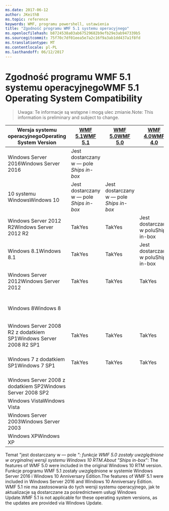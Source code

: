 ```yaml
---
ms.date: 2017-06-12
author: JKeithB
ms.topic: reference
keywords: WMF, programu powershell, ustawienia
title: "Zgodność programu WMF 5.1 systemu operacyjnego"
ms.openlocfilehash: b8724538a03ab67529682b9efb29e3ab947339b5
ms.sourcegitcommit: 75f70c7df01eea5e7a2c16f9a3ab1dd437a1f8fd
ms.translationtype: MT
ms.contentlocale: pl-PL
ms.lasthandoff: 06/12/2017
---
```

# <a name="wmf-51-operating-system-compatibility"></a><span data-ttu-id="06c9f-103">Zgodność programu WMF 5.1 systemu operacyjnego</span><span class="sxs-lookup"><span data-stu-id="06c9f-103">WMF 5.1 Operating System Compatibility</span></span> #

> <span data-ttu-id="06c9f-104">Uwaga: Te informacje są wstępne i mogą ulec zmianie.</span><span class="sxs-lookup"><span data-stu-id="06c9f-104">Note: This information is preliminary and subject to change.</span></span>

| <span data-ttu-id="06c9f-105">Wersja systemu operacyjnego</span><span class="sxs-lookup"><span data-stu-id="06c9f-105">Operating System Version</span></span> | [<span data-ttu-id="06c9f-106">WMF 5.1</span><span class="sxs-lookup"><span data-stu-id="06c9f-106">WMF 5.1</span></span>](https://aka.ms/wmf51download) | [<span data-ttu-id="06c9f-107">WMF 5.0</span><span class="sxs-lookup"><span data-stu-id="06c9f-107">WMF 5.0</span></span>](https://aka.ms/wmf5download) | [<span data-ttu-id="06c9f-108">WMF 4.0</span><span class="sxs-lookup"><span data-stu-id="06c9f-108">WMF 4.0</span></span>](https://aka.ms/wmf4download) |  [<span data-ttu-id="06c9f-109">WMF 3.0</span><span class="sxs-lookup"><span data-stu-id="06c9f-109">WMF 3.0</span></span>](https://aka.ms/wmf3download) | [<span data-ttu-id="06c9f-110">WMF 2.0</span><span class="sxs-lookup"><span data-stu-id="06c9f-110">WMF 2.0</span></span>](https://aka.ms/wmf2download) |
| ------------------------ | ----------- | ----------- | ----------- | ------------ |  ------------- |
| <span data-ttu-id="06c9f-111">Windows Server 2016</span><span class="sxs-lookup"><span data-stu-id="06c9f-111">Windows Server 2016</span></span> | <span data-ttu-id="06c9f-112">Jest dostarczany w — pole *</span><span class="sxs-lookup"><span data-stu-id="06c9f-112">Ships in-box*</span></span> |  |  |  |  |
| <span data-ttu-id="06c9f-113">10 systemu Windows</span><span class="sxs-lookup"><span data-stu-id="06c9f-113">Windows 10</span></span> | <span data-ttu-id="06c9f-114">Jest dostarczany w — pole *</span><span class="sxs-lookup"><span data-stu-id="06c9f-114">Ships in-box*</span></span> | <span data-ttu-id="06c9f-115">Jest dostarczany w — pole *</span><span class="sxs-lookup"><span data-stu-id="06c9f-115">Ships in-box*</span></span>  | | | |  
| <span data-ttu-id="06c9f-116">Windows Server 2012 R2</span><span class="sxs-lookup"><span data-stu-id="06c9f-116">Windows Server 2012 R2</span></span>| <span data-ttu-id="06c9f-117">Tak</span><span class="sxs-lookup"><span data-stu-id="06c9f-117">Yes</span></span> | <span data-ttu-id="06c9f-118">Tak</span><span class="sxs-lookup"><span data-stu-id="06c9f-118">Yes</span></span> | <span data-ttu-id="06c9f-119">Jest dostarczany w polu</span><span class="sxs-lookup"><span data-stu-id="06c9f-119">Ships in-box</span></span> |  |  |
| <span data-ttu-id="06c9f-120">Windows 8.1</span><span class="sxs-lookup"><span data-stu-id="06c9f-120">Windows 8.1</span></span> | <span data-ttu-id="06c9f-121">Tak</span><span class="sxs-lookup"><span data-stu-id="06c9f-121">Yes</span></span> | <span data-ttu-id="06c9f-122">Tak</span><span class="sxs-lookup"><span data-stu-id="06c9f-122">Yes</span></span> |  <span data-ttu-id="06c9f-123">Jest dostarczany w polu</span><span class="sxs-lookup"><span data-stu-id="06c9f-123">Ships in-box</span></span> |  |  |
| <span data-ttu-id="06c9f-124">Windows Server 2012</span><span class="sxs-lookup"><span data-stu-id="06c9f-124">Windows Server 2012</span></span> | <span data-ttu-id="06c9f-125">Tak</span><span class="sxs-lookup"><span data-stu-id="06c9f-125">Yes</span></span> | <span data-ttu-id="06c9f-126">Tak</span><span class="sxs-lookup"><span data-stu-id="06c9f-126">Yes</span></span> | <span data-ttu-id="06c9f-127">Tak</span><span class="sxs-lookup"><span data-stu-id="06c9f-127">Yes</span></span> |  <span data-ttu-id="06c9f-128">Jest dostarczany w polu</span><span class="sxs-lookup"><span data-stu-id="06c9f-128">Ships in-box</span></span> | |
| <span data-ttu-id="06c9f-129">Windows 8</span><span class="sxs-lookup"><span data-stu-id="06c9f-129">Windows 8</span></span> |  |  |  | <span data-ttu-id="06c9f-130">Jest dostarczany w polu</span><span class="sxs-lookup"><span data-stu-id="06c9f-130">Ships in-box</span></span> | |
| <span data-ttu-id="06c9f-131">Windows Server 2008 R2 z dodatkiem SP1</span><span class="sxs-lookup"><span data-stu-id="06c9f-131">Windows Server 2008 R2 SP1</span></span> | <span data-ttu-id="06c9f-132">Tak</span><span class="sxs-lookup"><span data-stu-id="06c9f-132">Yes</span></span> | <span data-ttu-id="06c9f-133">Tak</span><span class="sxs-lookup"><span data-stu-id="06c9f-133">Yes</span></span> | <span data-ttu-id="06c9f-134">Tak</span><span class="sxs-lookup"><span data-stu-id="06c9f-134">Yes</span></span> |  <span data-ttu-id="06c9f-135">Tak</span><span class="sxs-lookup"><span data-stu-id="06c9f-135">Yes</span></span>| <span data-ttu-id="06c9f-136">Jest dostarczany w polu</span><span class="sxs-lookup"><span data-stu-id="06c9f-136">Ships in-box</span></span> |
| <span data-ttu-id="06c9f-137">Windows 7 z dodatkiem SP1</span><span class="sxs-lookup"><span data-stu-id="06c9f-137">Windows 7 SP1</span></span>  | <span data-ttu-id="06c9f-138">Tak</span><span class="sxs-lookup"><span data-stu-id="06c9f-138">Yes</span></span> | <span data-ttu-id="06c9f-139">Tak</span><span class="sxs-lookup"><span data-stu-id="06c9f-139">Yes</span></span> | <span data-ttu-id="06c9f-140">Tak</span><span class="sxs-lookup"><span data-stu-id="06c9f-140">Yes</span></span> | <span data-ttu-id="06c9f-141">Tak</span><span class="sxs-lookup"><span data-stu-id="06c9f-141">Yes</span></span> | <span data-ttu-id="06c9f-142">Jest dostarczany w polu</span><span class="sxs-lookup"><span data-stu-id="06c9f-142">Ships in-box</span></span> |
| <span data-ttu-id="06c9f-143">Windows Server 2008 z dodatkiem SP2</span><span class="sxs-lookup"><span data-stu-id="06c9f-143">Windows Server 2008 SP2</span></span> | | | | <span data-ttu-id="06c9f-144">Tak</span><span class="sxs-lookup"><span data-stu-id="06c9f-144">Yes</span></span> | <span data-ttu-id="06c9f-145">Tak</span><span class="sxs-lookup"><span data-stu-id="06c9f-145">Yes</span></span> |
| <span data-ttu-id="06c9f-146">Windows Vista</span><span class="sxs-lookup"><span data-stu-id="06c9f-146">Windows Vista</span></span> | | | | | <span data-ttu-id="06c9f-147">Tak</span><span class="sxs-lookup"><span data-stu-id="06c9f-147">Yes</span></span> |
| <span data-ttu-id="06c9f-148">Windows Server 2003</span><span class="sxs-lookup"><span data-stu-id="06c9f-148">Windows Server 2003</span></span>| | | |  | <span data-ttu-id="06c9f-149">Tak</span><span class="sxs-lookup"><span data-stu-id="06c9f-149">Yes</span></span> |
| <span data-ttu-id="06c9f-150">Windows XP</span><span class="sxs-lookup"><span data-stu-id="06c9f-150">Windows XP</span></span> | | | |  | <span data-ttu-id="06c9f-151">Tak</span><span class="sxs-lookup"><span data-stu-id="06c9f-151">Yes</span></span> |


<span data-ttu-id="06c9f-152">Temat "jest dostarczany w — pole *": funkcje WMF 5.0 zostały uwzględnione w oryginalnej wersji systemu Windows 10 RTM.</span><span class="sxs-lookup"><span data-stu-id="06c9f-152">About "Ships in-box*": The features of WMF 5.0 were included in the original Windows 10 RTM version.</span></span>
<span data-ttu-id="06c9f-153">Funkcje programu WMF 5.1 zostały uwzględnione w systemie Windows Server 2016 i Windows 10 Anniversary Edition.</span><span class="sxs-lookup"><span data-stu-id="06c9f-153">The features of WMF 5.1 were included in Windows Server 2016 and Windows 10 Anniversary Edition.</span></span> <span data-ttu-id="06c9f-154">WMF 5.1 nie ma zastosowania do tych wersji systemu operacyjnego, jak te aktualizacje są dostarczane za pośrednictwem usługi Windows Update.</span><span class="sxs-lookup"><span data-stu-id="06c9f-154">WMF 5.1 is not applicable for these operating system versions, as the updates are provided via Windows Update.</span></span>


